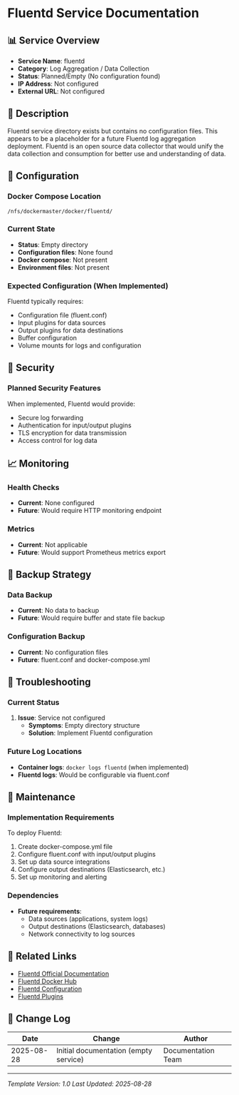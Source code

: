 # Fluentd Service Documentation

## 📊 Service Overview

- **Service Name**: fluentd
- **Category**: Log Aggregation / Data Collection
- **Status**: Planned/Empty (No configuration found)
- **IP Address**: Not configured
- **External URL**: Not configured

## 🚀 Description

Fluentd service directory exists but contains no configuration files. This appears to be a placeholder for a future Fluentd log aggregation deployment. Fluentd is an open source data collector that would unify the data collection and consumption for better use and understanding of data.

## 🔧 Configuration

### Docker Compose Location
```
/nfs/dockermaster/docker/fluentd/
```

### Current State
- **Status**: Empty directory
- **Configuration files**: None found
- **Docker compose**: Not present
- **Environment files**: Not present

### Expected Configuration (When Implemented)
Fluentd typically requires:
- Configuration file (fluent.conf)
- Input plugins for data sources
- Output plugins for data destinations
- Buffer configuration
- Volume mounts for logs and configuration

## 🔐 Security

### Planned Security Features
When implemented, Fluentd would provide:
- Secure log forwarding
- Authentication for input/output plugins
- TLS encryption for data transmission
- Access control for log data

## 📈 Monitoring

### Health Checks
- **Current**: None configured
- **Future**: Would require HTTP monitoring endpoint

### Metrics
- **Current**: Not applicable
- **Future**: Would support Prometheus metrics export

## 🔄 Backup Strategy

### Data Backup
- **Current**: No data to backup
- **Future**: Would require buffer and state file backup

### Configuration Backup
- **Current**: No configuration files
- **Future**: fluent.conf and docker-compose.yml

## 🚨 Troubleshooting

### Current Status
1. **Issue**: Service not configured
   - **Symptoms**: Empty directory structure
   - **Solution**: Implement Fluentd configuration

### Future Log Locations
- **Container logs**: `docker logs fluentd` (when implemented)
- **Fluentd logs**: Would be configurable via fluent.conf

## 📝 Maintenance

### Implementation Requirements
To deploy Fluentd:
1. Create docker-compose.yml file
2. Configure fluent.conf with input/output plugins
3. Set up data source integrations
4. Configure output destinations (Elasticsearch, etc.)
5. Set up monitoring and alerting

### Dependencies
- **Future requirements**: 
  - Data sources (applications, system logs)
  - Output destinations (Elasticsearch, databases)
  - Network connectivity to log sources

## 🔗 Related Links

- [Fluentd Official Documentation](https://docs.fluentd.org/)
- [Fluentd Docker Hub](https://hub.docker.com/r/fluent/fluentd)
- [Fluentd Configuration](https://docs.fluentd.org/configuration)
- [Fluentd Plugins](https://www.fluentd.org/plugins)

## 📅 Change Log

| Date | Change | Author |
|------|---------|---------|
| 2025-08-28 | Initial documentation (empty service) | Documentation Team |

---
*Template Version: 1.0*
*Last Updated: 2025-08-28*